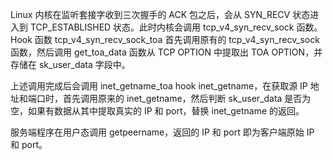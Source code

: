 Linux 内核在监听套接字收到三次握手的 ACK 包之后，会从 SYN_RECV 状态进入到 TCP_ESTABLISHED 状态。此时内核会调用 tcp_v4_syn_recv_sock 函数。
Hook 函数 tcp_v4_syn_recv_sock_toa 首先调用原有的 tcp_v4_syn_recv_sock 函数，然后调用 get_toa_data 函数从 TCP OPTION 中提取出 TOA OPTION，并存储在 sk_user_data 字段中。

上述调用完成后会调用 inet_getname_toa hook inet_getname，在获取源 IP 地址和端口时，首先调用原来的 inet_getname，然后判断 sk_user_data 是否为空，如果有数据从其中提取真实的 IP 和 port，替换 inet_getname 的返回。

服务端程序在用户态调用 getpeername，返回的 IP 和 port 即为客户端原始 IP 和 port。
